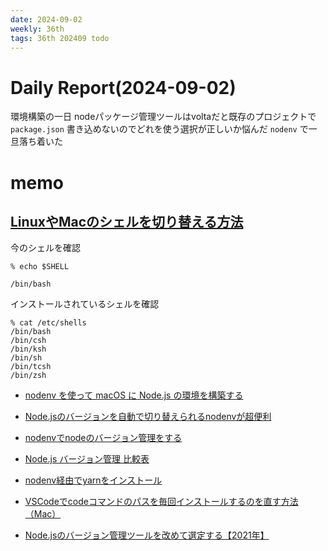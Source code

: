 ```yaml
---
date: 2024-09-02
weekly: 36th
tags: 36th 202409 todo
---
```

# Daily Report(2024-09-02)
環境構築の一日
nodeパッケージ管理ツールはvoltaだと既存のプロジェクトで `package.json` 書き込めないのでどれを使う選択が正しいか悩んだ
`nodenv` で一旦落ち着いた
# memo
## [LinuxやMacのシェルを切り替える方法](https://qiita.com/pnskh112/items/a4287671f44726050a26)

今のシェルを確認
```
% echo $SHELL

/bin/bash
```

インストールされているシェルを確認
```
% cat /etc/shells
/bin/bash
/bin/csh
/bin/ksh
/bin/sh
/bin/tcsh
/bin/zsh
```

- [nodenv を使って macOS に Node.js の環境を構築する](https://qiita.com/1000ch/items/41ea7caffe8c42c5211c)
- [Node.jsのバージョンを自動で切り替えられるnodenvが超便利](https://qiita.com/tonkotsuboy_com/items/5322d226b6783d25b5df)
- [nodenvでnodeのバージョン管理をする](https://qiita.com/mishiwata1015/items/aca3eb6266d1c9b7d4c3)
- [Node.js バージョン管理 比較表](https://waterleaper.hateblo.jp/entry/2023/11/21/044554)
- [nodenv経由でyarnをインストール](https://qiita.com/kolife/items/61cd75da5906a147fe7f)

- [VSCodeでcodeコマンドのパスを毎回インストールするのを直す方法（Mac）](https://qiita.com/Teba_eleven/items/4d54b23e0fea8519b932)
- [Node.jsのバージョン管理ツールを改めて選定する【2021年】](https://qiita.com/heppokofrontend/items/5c4cc738c5239f4afe02)
